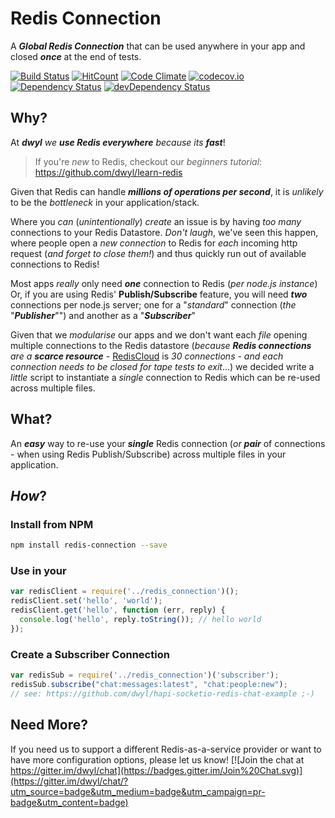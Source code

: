 # Redis Connection

A ***Global Redis Connection*** that can be used anywhere in your app
and closed ***once*** at the end of tests.

[![Build Status](https://travis-ci.org/nelsonic/redis-connection.svg)](https://travis-ci.org/nelsonic/redis-connection)
[![HitCount](https://hitt.herokuapp.com/nelsonic/redis-connection.svg)](https://github.com/nelsonic/redis-connection)
[![Code Climate](https://codeclimate.com/github/nelsonic/redis-connection/badges/gpa.svg)](https://codeclimate.com/github/nelsonic/redis-connection)
[![codecov.io](http://codecov.io/github/nelsonic/redis-connection/coverage.svg?branch=master)](http://codecov.io/github/nelsonic/redis-connection?branch=master)
[![Dependency Status](https://david-dm.org/nelsonic/redis-connection.svg)](https://david-dm.org/nelsonic/redis-connection)
[![devDependency Status](https://david-dm.org/nelsonic/redis-connection/dev-status.svg)](https://david-dm.org/nelsonic/redis-connection#info=devDependencies)


## Why?

At ***dwyl*** *we* ***use Redis everywhere*** *because its* ***fast***!

> If you're *new* to Redis, checkout our *beginners tutorial*:
https://github.com/dwyl/learn-redis

Given that Redis can handle ***millions of operations per second***,
it is *unlikely* to be the *bottleneck* in your application/stack.

Where you *can* (*unintentionally*) *create* an issue is by having
*too many* connections to your Redis Datastore.
*Don't laugh*, we've seen this happen,
where people open a *new connection* to Redis for *each* incoming http
request (*and forget to close them!*) and thus quickly run out
of available connections to Redis!

Most apps *really* only need ***one*** connection to Redis (*per node.js instance*)
Or, if you are using Redis' **Publish/Subscribe** feature, you will need ***two*** connections per node.js server; one for a "*standard*" connection (*the* "***Publisher***"") and another as a "***Subscriber***"


Given that we *modularise* our apps and we
don't want each *file* opening multiple connections to the Redis datastore
(*because* ***Redis connections*** *are a* ***scarce resource*** - [RedisCloud](https://addons.heroku.com/rediscloud) is *30 connections* - *and
  each connection needs to be closed for tape tests to exit*...)
we decided write a *little* script to instantiate a *single* connection
to Redis which can be re-used across multiple files.


## What?

An ***easy*** way to re-use your ***single*** Redis connection
(*or* ***pair*** of connections - when using Redis Publish/Subscribe)
across multiple files in your application.


## *How*?

### Install from NPM

```sh
npm install redis-connection --save
```

### Use in your

```js
var redisClient = require('../redis_connection')();
redisClient.set('hello', 'world');
redisClient.get('hello', function (err, reply) {
  console.log('hello', reply.toString()); // hello world
});
```

### Create a Subscriber Connection

```js
var redisSub = require('../redis_connection')('subscriber');
redisSub.subscribe("chat:messages:latest", "chat:people:new");
// see: https://github.com/dwyl/hapi-socketio-redis-chat-example ;-)
```




## Need More?

If you need us to support a different Redis-as-a-service provider
or want to have more configuration options, please let us know!
[![Join the chat at https://gitter.im/dwyl/chat](https://badges.gitter.im/Join%20Chat.svg)](https://gitter.im/dwyl/chat/?utm_source=badge&utm_medium=badge&utm_campaign=pr-badge&utm_content=badge)
